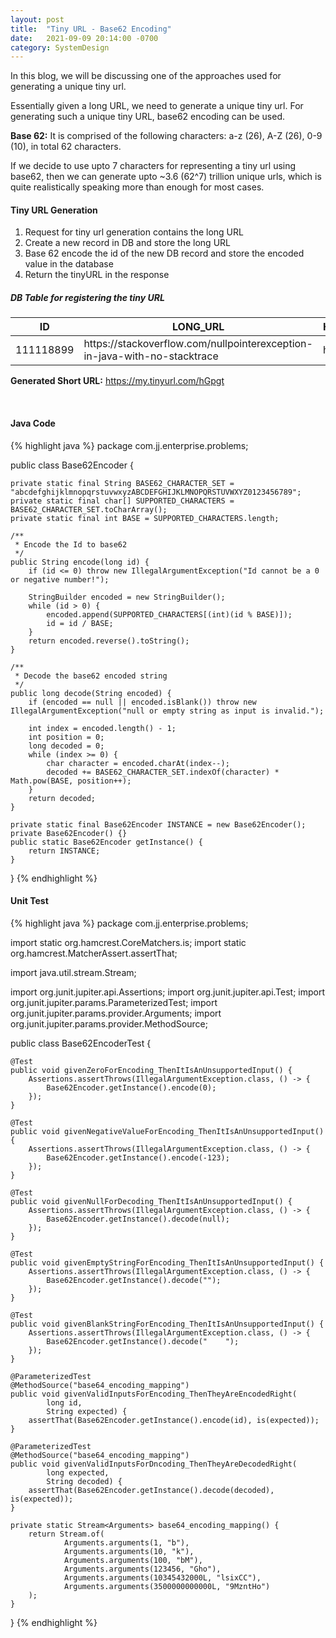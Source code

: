 ```yaml
---
layout: post
title:  "Tiny URL - Base62 Encoding"
date:   2021-09-09 20:14:00 -0700
category: SystemDesign
---
```

In this blog, we will be discussing one of the approaches used for generating a unique tiny url.

Essentially given a long URL, we need to generate a unique tiny url. For generating such a unique tiny URL, base62 encoding can be used.

**Base 62:**
It is comprised of the following characters: a-z (26), A-Z (26), 0-9 (10), in total 62 characters.

If we decide to use upto 7 characters for representing a tiny url using base62, then we can generate upto ~3.6 (62^7) trillion unique urls, which is quite realistically speaking more than enough for most cases.

#### Tiny URL Generation
1. Request for tiny url generation contains the long URL
2. Create a new record in DB and store the long URL
3. Base 62 encode the id of the new DB record and store the encoded value in the database
4. Return the tinyURL in the response

##### DB Table for registering the tiny URL
<table class="table table-dark">
  
  <thead>
    <tr>
      <th scope="col">ID</th>
      <th scope="col">LONG_URL</th>
      <th scope="col">HASH</th>
      <th scope="col">CREATED_AT</th>
      <th scope="col">EXPIRES_ON</th>
    </tr>
  </thead>
  <tbody>
    <tr>
      <td scope="row">111118899</td>
      <td scope="row">https://stackoverflow.com/nullpointerexception-in-java-with-no-stacktrace</td>
      <td scope="row">hGpgt</td>
      <td scope="row">123445555555</td>
      <td scope="row">123445555555</td>
    </tr>
  </tbody>
</table>

**Generated Short URL:** https://my.tinyurl.com/hGpgt

<br>

#### Java Code
{% highlight java %}
package com.jj.enterprise.problems;

public class Base62Encoder {
	
	private static final String BASE62_CHARACTER_SET = "abcdefghijklmnopqrstuvwxyzABCDEFGHIJKLMNOPQRSTUVWXYZ0123456789";
	private static final char[] SUPPORTED_CHARACTERS = BASE62_CHARACTER_SET.toCharArray();
	private static final int BASE = SUPPORTED_CHARACTERS.length;
	
	/**
	 * Encode the Id to base62
	 */
	public String encode(long id) {
		if (id <= 0) throw new IllegalArgumentException("Id cannot be a 0 or negative number!");
		
		StringBuilder encoded = new StringBuilder();
		while (id > 0) {
			encoded.append(SUPPORTED_CHARACTERS[(int)(id % BASE)]);
			id = id / BASE;
		}
		return encoded.reverse().toString();
	}

	/**
	 * Decode the base62 encoded string
	 */
	public long decode(String encoded) {
		if (encoded == null || encoded.isBlank()) throw new IllegalArgumentException("null or empty string as input is invalid.");
		
		int index = encoded.length() - 1;
		int position = 0;
		long decoded = 0;
		while (index >= 0) {
			char character = encoded.charAt(index--);
			decoded += BASE62_CHARACTER_SET.indexOf(character) * Math.pow(BASE, position++);
		}
		return decoded;
	}
	
	private static final Base62Encoder INSTANCE = new Base62Encoder();
	private Base62Encoder() {}
	public static Base62Encoder getInstance() {
		return INSTANCE;
	}
}
{% endhighlight %}

#### Unit Test
{% highlight java %}
package com.jj.enterprise.problems;

import static org.hamcrest.CoreMatchers.is;
import static org.hamcrest.MatcherAssert.assertThat;

import java.util.stream.Stream;

import org.junit.jupiter.api.Assertions;
import org.junit.jupiter.api.Test;
import org.junit.jupiter.params.ParameterizedTest;
import org.junit.jupiter.params.provider.Arguments;
import org.junit.jupiter.params.provider.MethodSource;

public class Base62EncoderTest {

	@Test
	public void givenZeroForEncoding_ThenItIsAnUnsupportedInput() {
		Assertions.assertThrows(IllegalArgumentException.class, () -> {
			Base62Encoder.getInstance().encode(0);
		});
	}
	
	@Test
	public void givenNegativeValueForEncoding_ThenItIsAnUnsupportedInput() {
		Assertions.assertThrows(IllegalArgumentException.class, () -> {
			Base62Encoder.getInstance().encode(-123);
		});
	}
	
	@Test
	public void givenNullForDecoding_ThenItIsAnUnsupportedInput() {
		Assertions.assertThrows(IllegalArgumentException.class, () -> {
			Base62Encoder.getInstance().decode(null);
		});
	}
	
	@Test
	public void givenEmptyStringForEncoding_ThenItIsAnUnsupportedInput() {
		Assertions.assertThrows(IllegalArgumentException.class, () -> {
			Base62Encoder.getInstance().decode("");
		});
	}
	
	@Test
	public void givenBlankStringForEncoding_ThenItIsAnUnsupportedInput() {
		Assertions.assertThrows(IllegalArgumentException.class, () -> {
			Base62Encoder.getInstance().decode("    ");
		});
	}
	
	@ParameterizedTest
	@MethodSource("base64_encoding_mapping")
	public void givenValidInputsForEncoding_ThenTheyAreEncodedRight(
			long id, 
			String expected) {
		assertThat(Base62Encoder.getInstance().encode(id), is(expected));
	}
	
	@ParameterizedTest
	@MethodSource("base64_encoding_mapping")
	public void givenValidInputsForDncoding_ThenTheyAreDecodedRight(
			long expected, 
			String decoded) {
		assertThat(Base62Encoder.getInstance().decode(decoded), is(expected));
	}
	
	private static Stream<Arguments> base64_encoding_mapping() {
		return Stream.of(
				Arguments.arguments(1, "b"),
				Arguments.arguments(10, "k"),
				Arguments.arguments(100, "bM"),
				Arguments.arguments(123456, "Gho"),
				Arguments.arguments(10345432000L, "lsixCC"),
				Arguments.arguments(3500000000000L, "9MzntHo")
		);
	}
}
{% endhighlight %}